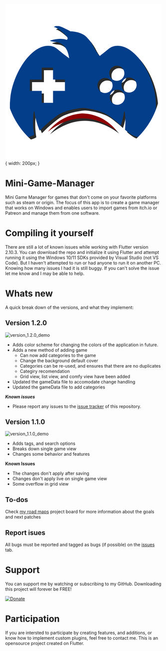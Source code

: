 ![mini-game-manager](https://github.com/DamonNomadJr/mini_game_manager/blob/main/.docs/mini-game-manager-logo.png){ width: 200px; }
# Mini-Game-Manager

Mini Game Manager for games that don't come on your favorite platforms such as steam or origin. The focus of this app is to create a game manager that works on Windows and enables users to import games from itch.io or Patreon and manage them from one software.

# Compiling it yourself
There are still a lot of known issues while working with Flutter version 2.10.3. You can download the repo and initialize it using Flutter and attempt running it using the Windows 10/11 SDKs provided by Visual Studio (not VS Code). But I haven't attempted to run or had anyone to run it on another PC. Knowing how many issues I had it is still buggy. If you can't solve the issue let me know and I may be able to help.

# Whats new
A quick break down of the versions, and what they implement:

## Version 1.2.0
![version_1.2.0_demo](https://github.com/DamonNomadJr/mini_game_manager/blob/main/.docs/version_1.2.0_demo.gif)

- Adds color scheme for changing the colors of the application in future.
- Adds a new method of adding game
    - Can now add categories to the game
    - Change the background default cover
    - Categories can be re-used, and ensures that there are no duplicates
    - Categiry recomendation
    - Grid view, list view, and comfy view have been added
- Updated the gameData file to accomodate change handling
- Updated the gameData file to add categories

***Known issues***
- Please report any issues to the [issue tracker](https://github.com/DamonNomadJr/mini_game_manager/issues) of this repository.

## Version 1.1.0
![version_1.1.0_demo](https://github.com/DamonNomadJr/mini_game_manager/blob/main/.docs/version_1.1.0_demo.gif)

- Adds tags, and search options
- Breaks down single game view
- Changes some behavior and features

**Known Issues**
- The changes don't apply after saving
- Changes don't apply live on single game view
- Some overflow in grid view

## To-dos
Check [my road maps](https://github.com/DamonNomadJr/mini_game_manager/projects/1) project board for more information about the goals and next patches

## Report isues
All bugs must be reported and tagged as bugs (if possible) on the [issues](https://github.com/DamonNomadJr/mini_game_manager/issues) tab.
# Support
You can support me by watching or subscribing to my GitHub. Downloading this project will forever be FREE!

[![Donate](https://www.paypalobjects.com/en_US/i/btn/btn_donate_LG.gif)](https://www.paypal.com/donate/?business=BP3S4LBSAAPSG&no_recurring=0&item_name=Thank+you+for+your+donation.+You+inspire+me+to+move+forward+with+my+projects+and+ideas+and+make+me+go+a+long+way.&currency_code=CAD)

# Participation
If you are intersted to participate by creating features, and additions, or know how to implement custom plugins, feel free to contact me. This is an opensource project created on Flutter.
